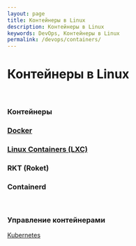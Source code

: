 ```yaml
---
layout: page
title: Контейнеры в Linux
description: Контейнеры в Linux
keywords: DevOps, Контейнеры в Linux
permalink: /devops/containers/
---
```


# Контейнеры в Linux

<br/>

### Контейнеры

### [Docker](/devops/containers/docker/)

### [Linux Containers (LXC)](/devops/containers/lxd/)

### RKT (Roket)

### Containerd

<br/>

### Управление контейнерами

[Kubernetes](//docs.k8s.ru/devops/containers/kubernetes/)
